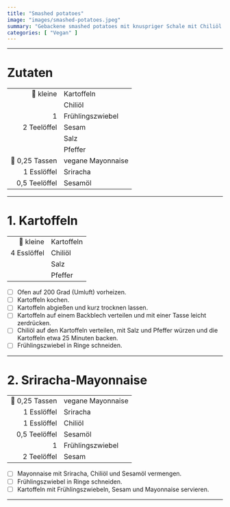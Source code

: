 ```yaml
---
title: "Smashed potatoes"
image: "images/smashed-potatoes.jpeg"
summary: "Gebackene smashed potatoes mit knuspriger Schale mit Chiliöl und Sriracha-Mayonnaise"
categories: [ "Vegan" ]
---
```


---

# Zutaten

|                |                   |
|---------------:|:------------------|
|      🚧 kleine | Kartoffeln        |
|                | Chiliöl           |
|              1 | Frühlingszwiebel  |
|    2 Teelöffel | Sesam             |
|                | Salz              |
|                | Pfeffer           |
| 🚧 0,25 Tassen | vegane Mayonnaise |
|    1 Esslöffel | Sriracha          |
|  0,5 Teelöffel | Sesamöl           |

---

# 1. Kartoffeln

|             |            |
|------------:|:-----------|
|   🚧 kleine | Kartoffeln |
| 4 Esslöffel | Chiliöl    |
|             | Salz       |
|             | Pfeffer    |

- [ ] Ofen auf 200 Grad (Umluft) vorheizen.
- [ ] Kartoffeln kochen.
- [ ] Kartoffeln abgießen und kurz trocknen lassen.
- [ ] Kartoffeln auf einem Backblech verteilen und mit einer Tasse leicht zerdrücken.
- [ ] Chiliöl auf den Kartoffeln verteilen, mit Salz und Pfeffer würzen und die Kartoffeln etwa 25 Minuten backen.
- [ ] Frühlingszwiebel in Ringe schneiden.

---

# 2. Sriracha-Mayonnaise

|                |                   |
|---------------:|:------------------|
| 🚧 0,25 Tassen | vegane Mayonnaise |
|    1 Esslöffel | Sriracha          |
|    1 Esslöffel | Chiliöl           |
|  0,5 Teelöffel | Sesamöl           |
|              1 | Frühlingszwiebel  |
|    2 Teelöffel | Sesam             |

- [ ] Mayonnaise mit Sriracha, Chiliöl und Sesamöl vermengen.
- [ ] Frühlingszwiebel in Ringe schneiden.
- [ ] Kartoffeln mit Frühlingszwiebeln, Sesam und Mayonnaise servieren.

---

